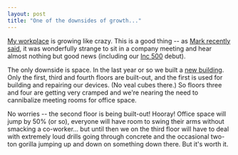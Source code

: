 ```yaml
---
layout: post
title: "One of the downsides of growth..."
---
```




<p><a href="http://www.vocollect.com/">My workplace</a> is growing like crazy. This is a good thing -- as <a href="http://mark.denovich.org/archives/000786.html">Mark recently said</a>, it was wonderfully strange to sit in a company meeting and hear almost nothing but good news (including our <a href="http://www.vocollect.com/us/news/2004-10-21-inc500.php">Inc 500</a> debut).

<p>The only downside is space. In the last year or so we built a <a href="http://www.vocollect.com/us/news/building_photos.php">new building</a>. Only the first, third and fourth floors are built-out, and the first is used for building and repairing our devices. (No veal cubes there.) So floors three and four are getting very cramped and we're nearing the need to cannibalize meeting rooms for office space.</p>

<p>No worries -- the second floor is being built-out! Hooray! Office space will jump by 50% (or so), everyone will have room to swing their arms without smacking a co-worker... but until then we on the third floor will have to deal with extremely loud drills going through concrete and the occasional two-ton gorilla jumping up and down on something down there. But it's worth it.</p>


